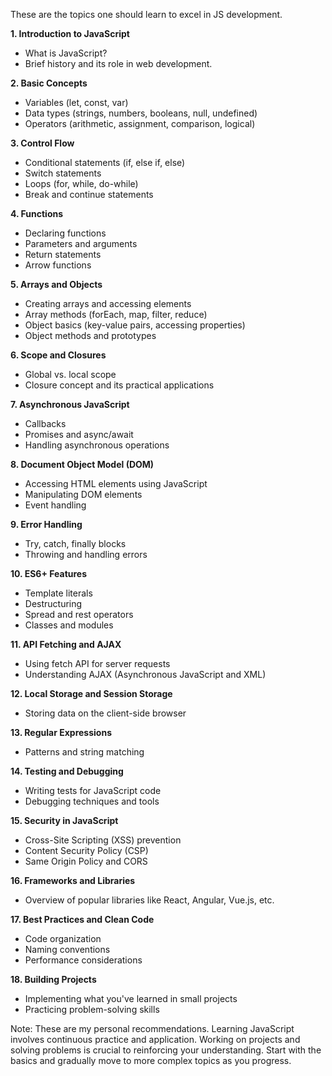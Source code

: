 These are the topics one should learn to excel in JS development.

 **1. Introduction to JavaScript**
   - What is JavaScript?
   - Brief history and its role in web development.

**2. Basic Concepts**
   - Variables (let, const, var)
   - Data types (strings, numbers, booleans, null, undefined)
   - Operators (arithmetic, assignment, comparison, logical)

**3. Control Flow**
   - Conditional statements (if, else if, else)
   - Switch statements
   - Loops (for, while, do-while)
   - Break and continue statements

**4. Functions**
   - Declaring functions
   - Parameters and arguments
   - Return statements
   - Arrow functions

**5. Arrays and Objects**
   - Creating arrays and accessing elements
   - Array methods (forEach, map, filter, reduce)
   - Object basics (key-value pairs, accessing properties)
   - Object methods and prototypes

**6. Scope and Closures**
   - Global vs. local scope
   - Closure concept and its practical applications

**7. Asynchronous JavaScript**
   - Callbacks
   - Promises and async/await
   - Handling asynchronous operations

**8. Document Object Model (DOM)**
   - Accessing HTML elements using JavaScript
   - Manipulating DOM elements
   - Event handling

**9. Error Handling**
   - Try, catch, finally blocks
   - Throwing and handling errors

**10. ES6+ Features**
   - Template literals
   - Destructuring
   - Spread and rest operators
   - Classes and modules

**11. API Fetching and AJAX**
   - Using fetch API for server requests
   - Understanding AJAX (Asynchronous JavaScript and XML)

**12. Local Storage and Session Storage**
   - Storing data on the client-side browser

**13. Regular Expressions**
   - Patterns and string matching

**14. Testing and Debugging**
   - Writing tests for JavaScript code
   - Debugging techniques and tools

**15. Security in JavaScript**
   - Cross-Site Scripting (XSS) prevention
   - Content Security Policy (CSP)
   - Same Origin Policy and CORS

**16. Frameworks and Libraries**
   - Overview of popular libraries like React, Angular, Vue.js, etc.

**17. Best Practices and Clean Code**
   - Code organization
   - Naming conventions
   - Performance considerations

**18. Building Projects**
   - Implementing what you've learned in small projects
   - Practicing problem-solving skills

Note: These are my personal recommendations. Learning JavaScript involves continuous practice and application. Working on projects and solving problems is crucial to reinforcing your understanding. Start with the basics and gradually move to more complex topics as you progress.
